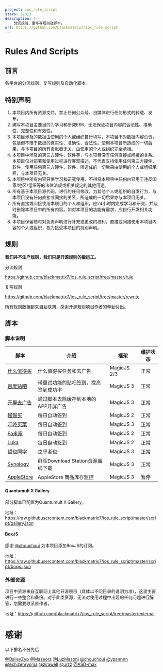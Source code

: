 ```yaml
---
project: ios_rule_script
stars: 22313
description: |-
    分流规则、重写写规则及脚本。
url: https://github.com/blackmatrix7/ios_rule_script
---
```


# Rules And Scripts

## 前言

各平台的分流规则、复写规则及自动化脚本。

## 特别声明

1. 本项目内所有资源文件，禁止任何公众号、自媒体进行任何形式的转载、发布。
2. 编写本项目主要目的为学习和研究ES6，无法保证项目内容的合法性、准确性、完整性和有效性。
3. 本项目涉及的数据由使用的个人或组织自行填写，本项目不对数据内容负责，包括但不限于数据的真实性、准确性、合法性。使用本项目所造成的一切后果，与本项目的所有贡献者无关，由使用的个人或组织完全承担。
4. 本项目中涉及的第三方硬件、软件等，与本项目没有任何直接或间接的关系。本项目仅对部署和使用过程进行客观描述，不代表支持使用任何第三方硬件、软件。使用任何第三方硬件、软件，所造成的一切后果由使用的个人或组织承担，与本项目无关。
5. 本项目中所有内容只供学习和研究使用，不得将本项目中任何内容用于违反国家/地区/组织等的法律法规或相关规定的其他用途。
6. 所有基于本项目源代码，进行的任何修改，为其他个人或组织的自发行为，与本项目没有任何直接或间接的关系，所造成的一切后果亦与本项目无关。
7. 所有直接或间接使用本项目的个人和组织，应24小时内完成学习和研究，并及时删除本项目中的所有内容。如对本项目的功能有需求，应自行开发相关功能。
8. 本项目保留随时对免责声明进行补充或更改的权利，直接或间接使用本项目内容的个人或组织，视为接受本项目的特别声明。

## 规则

**我们并不生产规则，我们只是开源规则的搬运工。**

分流规则

https://github.com/blackmatrix7/ios_rule_script/tree/master/rule

复写规则

https://github.com/blackmatrix7/ios_rule_script/tree/master/rewrite

所有规则数据都来自互联网，感谢开源规则项目作者的辛勤付出。

## 脚本

### 脚本说明

| 脚本                                                         | 介绍                                 | 框架        | 维护状态 |
| ------------------------------------------------------------ | ------------------------------------ | ----------- | -------- |
| [什么值得买](https://github.com/blackmatrix7/ios_rule_script/tree/master/script/smzdm) | 什么值得买任务和去广告               | MagicJS 2/3 | 正常     |
| [百度贴吧](https://github.com/blackmatrix7/ios_rule_script/tree/master/script/tieba) | 带重试功能的贴吧签到，提高签到成功率 | MagicJS 3   | 正常     |
| [开屏去广告](https://github.com/blackmatrix7/ios_rule_script/tree/master/script/startup) | 通过脚本去除缓存到本地的APP开屏广告  | MagicJS 3   | 正常     |
| [慢慢买](https://github.com/blackmatrix7/ios_rule_script/tree/master/script/manmanbuy) | 每日自动签到                         | MagicJS 2   | 正常     |
| [叮咚买菜](https://github.com/blackmatrix7/ios_rule_script/tree/master/script/dingdong) | 每日自动签到                         | MagicJS 3   | 正常     |
| [Fa米家](https://github.com/blackmatrix7/ios_rule_script/tree/master/script/famijia) | 每日自动签到                         | MagicJS 2   | 正常     |
| [Luka](https://github.com/blackmatrix7/ios_rule_script/tree/master/script/luka) | 每日自动签到                         | MagicJS 2   | 正常     |
| [哲也同学](https://github.com/blackmatrix7/ios_rule_script/tree/master/script/zheye) | 之乎者也                             | MagicJS 3   | 正常     |
| [Synology](https://github.com/blackmatrix7/ios_rule_script/tree/master/script/synology) | 群晖Download Station资源离线下载     | MagicJS 3   | 正常     |
| [AppleStore](https://github.com/blackmatrix7/ios_rule_script/tree/master/script/applestore) | AppleStore 商品库存监控              | MagicJS 3   | 暂停     |

#### Quantumult X Gallery

部分脚本已配置为Quantumult X Gallery。

地址： https://raw.githubusercontent.com/blackmatrix7/ios_rule_script/master/script/gallery.json

#### BoxJS

感谢 [@chouchoui](https://github.com/chouchoui) 为本项目添加BoxJS的订阅。

地址：https://raw.githubusercontent.com/blackmatrix7/ios_rule_script/master/script/boxjs.json

### 外部资源

项目中资源来自互联网上其他开源项目（具体以不同目录的说明为准），这里主要进行一些整合和备份。对于此类资源，无法对使用过程中出现的任何问题进行解答，您需要联系原作者。

地址：https://github.com/blackmatrix7/ios_rule_script/tree/master/external

# 感谢

以下排名不分先后

[@BaileyZyp](https://github.com/BaileyZyp)   [@Mazeorz](https://github.com/Mazeorz)   [@LuzMasonj](https://github.com/LuzMasonj)  [@chouchoui](https://github.com/chouchoui)  [@ypannnn](https://github.com/ypannnn)  [@echizenryoma](https://github.com/echizenryoma)  [@zirawell](https://github.com/zirawell)  [@urzz](https://github.com/urzz)  [@ASD-max](https://github.com/ASD-max)


